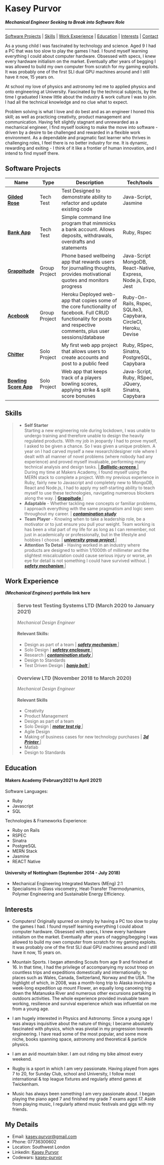 # Kasey Purvor 
 ***Mechanical Engineer Seeking to Break into Software Role***
 ___
[Software Projects](#software-projects) | [Skills](#skills) | [Work Experience](#work-experience) | [Education](#education) | [Interests](#interests) | [Contact](#my-details)

As a young child I was fascinated by technology and science. Aged 9 I had a PC that was too slow to play the games I had. I found myself learning everything I could about computer hardware. Obsessed with specs, I knew every hardware initialism on the market. Eventually after years of begging I was allowed to build my own computer from scratch for my gaming exploits. It was probably one of the first SLI dual GPU machines around and I still have it now, 15 years on. 

At school my love of physics and astronomy led me to applied physics and onto engineering at University. Fascinated by the technical subjects, by the time I graduated I knew little about the industry & work culture I was to join. I had all the technical knowledge and no clue what to expect. 

Problem solving is what I love and do best and as an engineer I honed this skill; as well as practicing creativity, product management and communication.  Having felt slightly stagnant and unrewarded as a mechanical engineer, I find myself looking to make the move into software - driven by a desire to be challenged and rewarded in a flexible work environment. As a dependable and pragmatic fast learner who thrives in challenging roles, I feel there is no better industry for me. It is dynamic, rewarding and exiting - I think of it like a frontier of human innovation, and I intend to find myself there.

## Software Projects

| Name | Type | Description | Tech/tools |
| ------ | ----------------- | ----------------- | ------ | 
| <a href='https://github.com/kasey-purvor/gilded_rose_tech_test'> **Gilded Rose** </a> | Tech Test  | Test Designed to demonstrate ability to refactor and update existing code | Java-Script, Jasmine  |
| <a href='https://github.com/kasey-purvor/bank-app-tech-test'> **Bank App** </a>| Tech Test | Simple command line program that mimmicks a bank account. Allows deposits, withdrawals, overdrafts and statements | Ruby, Rspec |  
| <a href='https://github.com/kasey-purvor/Grappitude'> **Grappitude** </a> | Group Project | Phone based wellbeing app that rewards users for journalling thoughts, provides motivational quotes and monitors progress | Java-Script MongoDB, React-Native, Express, Node.js, Expo, Jest |   
| <a href='https://github.com/ianmcnicholas/acebook-team.1'> **Acebook** </a> | Group Project | Heroku Deployed web-app that copies some of the core functionality of facebook. Full CRUD functionality for posts and respective comments, plus user sessions/database | Ruby-On-Rails, Rspec, SQLite3, Capybara, CircleCI, Heroku, Devise |   
| <a href='https://github.com/kasey-purvor/chitter-challenge'> **Chitter** </a> | Solo Project | My first web app project that allows users to create accounts and post to a public feed | Ruby, RSpec, Sinatra, PostgreSQL, Capybara|   
| <a href='https://github.com/kasey-purvor/bowling-challenge-web_app'> **Bowling Score App** <a/>| Solo Project | Web app that keeps track of a players bowling scores, applying strike & split score bonuses | Java-Script, Ruby, RSpec, JQuery, Sinatra, Capybara |


## Skills

> - **Self Starter**    
> Starting a new engineering role during lockdown, I was unable to undergo training and therefore unable to design the heavily regulated products. With my job in jeopardy I had to prove myself, I asked to be given a chance. So I was given a unique problem. A year on I had carved myself a new research/designer role where I dealt with all manner of novel problems (where nobody had any experience) and proved myself invaluable, performing many technical analysis and design tasks.  <a href='https://github.com/kasey-purvor/CV-Software-Developer/blob/main/engineering_portfolio.md#ballistic-screens'>  | ***Ballistic-screens*** | </a>    
> During my time at Makers Academy, I found myself using the MERN stack to complete a project. With my previous experience in Ruby, fairly new to Javascript and completely new to MongoDB, React and Node.js, I had to apply my self-starting ability to teach myself to use these technologies, navigating numerous blockers along the way. | <a href='https://github.com/kasey-purvor/Grappitude'> **Grappitude** </a> | 
> - **Adaptable** - Whether tackling new concepts or familiar problems, I approach everything with the same pragmatism and logic seen throughout my career. | <a href='https://github.com/kasey-purvor/CV-Software-Developer/blob/main/engineering_portfolio.md#contamination-study'> ***contamination study***  </a> 
> - **Team Player** - Knowing when to take a leadership role, be a motivator or to just ensure you pull your weight. Team working is has been a vital part of my life for as long as I can remember, not just in academically or professionally, but in the lifestyle and hobbies I choose. | <a href='https://github.com/kasey-purvor/CV-Software-Developer/blob/main/engineering_portfolio.md#university-group-project'>***university group project*** </a> |
> - **Attention To Detail** - Having worked in an industry where products are designed to within 1/1000th of millimeter and the slightest miscalculation could cause serious injury or worse, an eye for detail is not something I could have survived without. | <a href='https://github.com/kasey-purvor/CV-Software-Developer/blob/main/engineering_portfolio.md#safety-mechanism'>***safety mechanism*** </a> |

## Work Experience
***(Mechanical Engineer)*** __portfolio link here__

> ### **Servo test Testing Systems LTD** (March 2020 to January 2021) 
> _Mechanical Design Engineer_ 
> #### Relevant Skills:
> - Design as part of a team | <a href='https://github.com/kasey-purvor/CV-Software-Developer/blob/main/engineering_portfolio.md#safety-mechanism'>***safety mechanism*** </a> |
> - Solo Design | <a href='https://github.com/kasey-purvor/CV-Software-Developer/blob/main/engineering_portfolio.md#safety-enclosure'> ***safetey enclosure*** </a> |
> - Research | <a href='https://github.com/kasey-purvor/CV-Software-Developer/blob/main/engineering_portfolio.md#contamination-study'>***contamination study*** </a> |
> - Design to Standards 
> - Test Driven Design | <a href='https://github.com/kasey-purvor/CV-Software-Developer/blob/main/engineering_portfolio.md#banjo-bolt'> ***banjo bolt*** </a> | 

> ### **Overview LTD** (November 2018 to March 2020) 
> _Mechanical Design Engineer_ 
> #### Relevant Skills 
> - Creativity
> - Product Management 
> - Design as part of a team 
> - Solo Design  | <a href='https://github.com/kasey-purvor/CV-Software-Developer/blob/main/engineering_portfolio.md#motor-test-rig'> ***motor test rig*** </a> |
> - Agile Design
> - Making of business cases for new technology purchases | <a href='https://github.com/kasey-purvor/CV-Software-Developer/blob/main/engineering_portfolio.md#3d-printing'> ***3d Printer*** </a> | 
> - Matlab 
> - Design to Standards 

## Education
#### Makers Academy (February2021 to April 2021)

Software Languages:
- Ruby 
- Javascript
- SQL 

Technologies & Frameworks Experience: 
- Ruby on Rails 
- RSPEC
- Sinatra
- PostgreSQL 
- MERN Stack
- Jasmine
- REACT Native 

#### University of Nottingham (September 2014 - July 2018)

- Mechanical Engineering Integrated Masters (MEng) 2:1 
- Specialisms in Glass viscometry, Heat-Transfer Thermodynamics, Polymer Engineering and Sustainable Energy Efficiency.  


## Interests

- Computers! Originally spurred on simply by having a PC too slow to play the games I had. I found myself learning everything I could about computer hardware. Obsessed with specs, I knew every hardware initialism on the market. Eventually after years of nagging/begging I was allowed to build my own computer from scratch for my gaming exploits. It was probably one of the first SLI dual GPU machines around and I still have it now, 15 years on.

- Mountain Sports. I began attending Scouts from age 9 and finished at 16. In that time, I had the privilege of
 accompanying my scout troop on countless trips and expeditions domestically and internationally; to places
 such as Wales, Canada, Switzerland, Norway and the USA. The highlight of which, in 2008, was a month-long
 trip to Alaska involving a week-long expedition up mount Flower, an equally long canoeing trip down the
 Matanuska River and numerous other excursions partaking in outdoors activities. The whole experience
 provided invaluable team working, resilience and survival experience which was influential on me from a
 young age.

- I am hugely interested in Physics and Astronomy. Since a young age I was always inquisitive about the nature
 of things; I became absolutely fascinated with physics, which was pivotal in my progression towards
 engineering. I have read some of the most popular, and some more niche, books spanning space, astronomy
 and theoretical & particle physics.

- I am an avid mountain biker. I am out riding my bike almost every weekend.

- Rugby is a sport in which I am very passionate. Having played from ages 7 to 20, for Sunday Club, school and
 University, I follow most international & top league fixtures and regularly attend games at Twickenham.

- Music has always been something I am very passionate about. I began playing the piano aged 7 and finished
 my grade 7 exams aged 17. Aside from playing music, I regularly attend music festivals and gigs with my friends.
 
 ## My Details
 - Email: kasey.purvor@gmail.com
 - Phone: 07736300602
 - Location: Southwest London
 - Linkedin: <a href='https://www.linkedin.com/in/kasey-purvor' > Kasey Purvor </a>
 - Codewars: <a href='https://www.codewars.com/users/kasey-purvor'> kasey-purvor </a>
